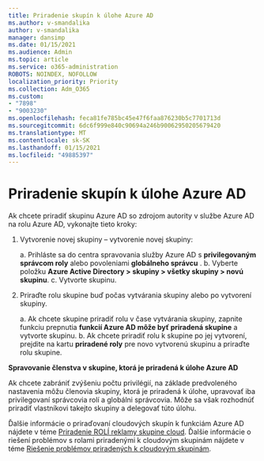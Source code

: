 ```yaml
---
title: Priradenie skupín k úlohe Azure AD
ms.author: v-smandalika
author: v-smandalika
manager: dansimp
ms.date: 01/15/2021
ms.audience: Admin
ms.topic: article
ms.service: o365-administration
ROBOTS: NOINDEX, NOFOLLOW
localization_priority: Priority
ms.collection: Adm_O365
ms.custom:
- "7898"
- "9003230"
ms.openlocfilehash: feca81fe785bc45e47f6faa876230b5c7701713d
ms.sourcegitcommit: 6dc6f999e840c90694a246b90062950205679420
ms.translationtype: MT
ms.contentlocale: sk-SK
ms.lasthandoff: 01/15/2021
ms.locfileid: "49885397"
---
```

# <a name="assigning-groups-to-azure-ad-role"></a>Priradenie skupín k úlohe Azure AD

Ak chcete priradiť skupinu Azure AD so zdrojom autority v službe Azure AD na rolu Azure AD, vykonajte tieto kroky:

1. Vytvorenie novej skupiny – vytvorenie novej skupiny:

    a. Prihláste sa do centra spravovania služby Azure AD s **privilegovaným správcom roly** alebo povoleniami **globálneho správcu** .
    b. Vyberte položku **Azure Active Directory > skupiny > všetky skupiny > novú skupinu**.
    c. Vytvorte skupinu.

2. Priraďte rolu skupine buď počas vytvárania skupiny alebo po vytvorení skupiny.

    a. Ak chcete skupine priradiť rolu v čase vytvárania skupiny, zapnite funkciu prepnutia **funkcií Azure AD môže byť priradená skupine** a vytvorte skupinu.
    b. Ak chcete priradiť rolu k skupine po jej vytvorení, prejdite na kartu **priradené roly** pre novo vytvorenú skupinu a priraďte rolu skupine.  

**Spravovanie členstva v skupine, ktorá je priradená k úlohe Azure AD**

Ak chcete zabrániť zvýšeniu počtu privilégií, na základe predvoleného nastavenia môžu členovia skupiny, ktorá je priradená k úlohe, upravovať iba privilegovaní správcovia rolí a globálni správcovia. Môže sa však rozhodnúť priradiť vlastníkovi takejto skupiny a delegovať túto úlohu.

Ďalšie informácie o priraďovaní cloudových skupín k funkciám Azure AD nájdete v téme [Priradenie ROLÍ reklamy skupine cloud](https://docs.microsoft.com/azure/active-directory/roles/groups-concept). Ďalšie informácie o riešení problémov s rolami priradenými k cloudovým skupinám nájdete v téme [Riešenie problémov priradených k cloudovým skupinám](https://docs.microsoft.com/azure/active-directory/roles/groups-faq-troubleshooting).





